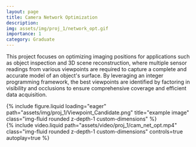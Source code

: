 ```yaml
---
layout: page
title: Camera Network Optimization
description: 
img: assets/img/proj_1/network_opt.gif
importance: 1
category: Graduate
---
```


This project focuses on optimizing imaging positions for applications such as object inspection and 3D scene reconstruction, where multiple sensor readings from various viewpoints are required to capture a complete and accurate model of an object's surface. By leveraging an integer programming framework, the best viewpoints are identified by factoring in visibility and occlusions to ensure comprehensive coverage and efficient data acquisition.

<div class="row mt-3">
    <div class="col mt-3 mt-md-0">
        {% include figure.liquid loading="eager" path="assets/img/proj_1/Viewpoint_Candidate.png" title="example image" class="img-fluid rounded z-depth-1 custom-dimensions" %}
    </div>
    <div class="col mt-3 mt-md-0">
        {% include video.liquid path="assets/video/proj_1/cam_net_opt.mp4" class="img-fluid rounded z-depth-1 custom-dimensions" controls=true autoplay=true %}
    </div>
</div>

<style>
.custom-dimensions {
    width: 100%;
    height: 300px; /* Set your desired height */
    object-fit: cover; /* Ensures the content covers the area */
}
</style>